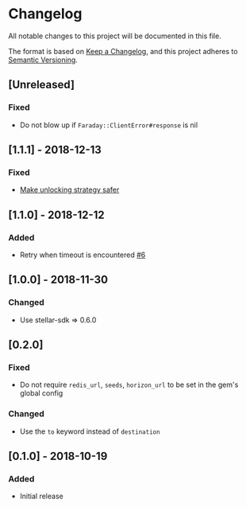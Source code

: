 # Changelog
All notable changes to this project will be documented in this file.

The format is based on [Keep a Changelog](https://keepachangelog.com/en/1.0.0/),
and this project adheres to [Semantic Versioning](https://semver.org/spec/v2.0.0.html).

## [Unreleased]
### Fixed
- Do not blow up if `Faraday::ClientError#response` is nil

## [1.1.1] - 2018-12-13
### Fixed
- [Make unlocking strategy safer](https://github.com/bloom-solutions/stellar_spectrum-ruby/pull/9)

## [1.1.0] - 2018-12-12
### Added
- Retry when timeout is encountered [#6](https://github.com/bloom-solutions/stellar_spectrum-ruby/pull/6)

## [1.0.0] - 2018-11-30
### Changed
- Use stellar-sdk => 0.6.0

## [0.2.0]
### Fixed
- Do not require `redis_url`, `seeds`, `horizon_url` to be set in the gem's global config

### Changed
- Use the `to` keyword instead of `destination`

## [0.1.0] - 2018-10-19
### Added
- Initial release
